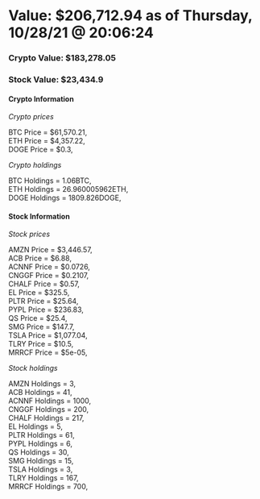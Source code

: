 # Value: $206,712.94 as of Thursday, 10/28/21 @ 20:06:24 

### Crypto Value: $183,278.05

### Stock Value: $23,434.9

#### Crypto Information 
*Crypto prices* 

BTC Price = $61,570.21,  
ETH Price = $4,357.22,  
DOGE Price = $0.3,  


*Crypto holdings* 

BTC Holdings = 1.06BTC,  
ETH Holdings = 26.960005962ETH,  
DOGE Holdings = 1809.826DOGE,  


#### Stock Information 

*Stock prices* 

AMZN Price = $3,446.57,  
ACB Price = $6.88,  
ACNNF Price = $0.0726,  
CNGGF Price = $0.2107,  
CHALF Price = $0.57,  
EL Price = $325.5,  
PLTR Price = $25.64,  
PYPL Price = $236.83,  
QS Price = $25.4,  
SMG Price = $147.7,  
TSLA Price = $1,077.04,  
TLRY Price = $10.5,  
MRRCF Price = $5e-05,  


*Stock holdings* 

AMZN Holdings = 3,  
ACB Holdings = 41,  
ACNNF Holdings = 1000,  
CNGGF Holdings = 200,  
CHALF Holdings = 217,  
EL Holdings = 5,  
PLTR Holdings = 61,  
PYPL Holdings = 6,  
QS Holdings = 30,  
SMG Holdings = 15,  
TSLA Holdings = 3,  
TLRY Holdings = 167,  
MRRCF Holdings = 700,  



